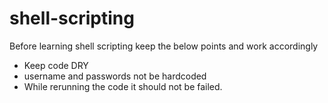 # shell-scripting

Before learning shell scripting keep the below points and work accordingly

- Keep code DRY
- username and passwords not be hardcoded
- While rerunning the code it should not be failed.

